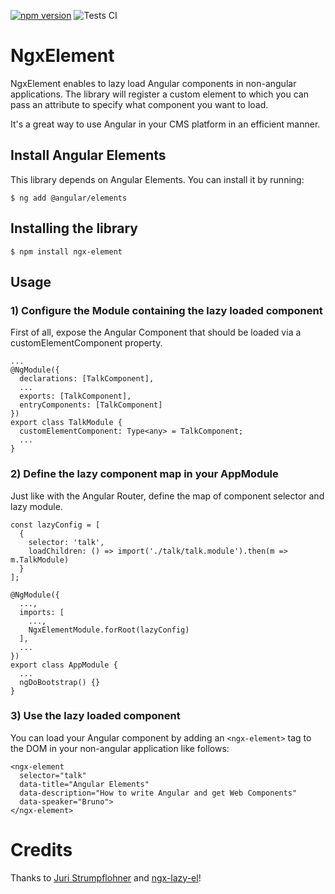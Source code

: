 [![npm version](https://badge.fury.io/js/ngx-element.svg)](https://badge.fury.io/js/ngx-element)
![Tests CI](https://github.com/brunob15/ngx-element/workflows/Tests%20CI/badge.svg)

# NgxElement

NgxElement enables to lazy load Angular components in non-angular applications.
The library will register a custom element to which you can pass an attribute to specify what component you want to load.

It's a great way to use Angular in your CMS platform in an efficient manner.

## Install Angular Elements
This library depends on Angular Elements. You can install it by running:
```
$ ng add @angular/elements
```

## Installing the library
```
$ npm install ngx-element
```

## Usage
### 1) Configure the Module containing the lazy loaded component

First of all, expose the Angular Component that should be loaded via a customElementComponent property.

```
...
@NgModule({
  declarations: [TalkComponent],
  ...
  exports: [TalkComponent],
  entryComponents: [TalkComponent]
})
export class TalkModule {
  customElementComponent: Type<any> = TalkComponent;
  ...
}
```

### 2) Define the lazy component map in your AppModule
Just like with the Angular Router, define the map of component selector and lazy module.

```
const lazyConfig = [
  {
    selector: 'talk',
    loadChildren: () => import('./talk/talk.module').then(m => m.TalkModule)
  }
];

@NgModule({
  ...,
  imports: [
    ...,
    NgxElementModule.forRoot(lazyConfig)
  ],
  ...
})
export class AppModule {
  ...
  ngDoBootstrap() {}
}
```

### 3) Use the lazy loaded component
You can load your Angular component by adding an `<ngx-element>` tag to the DOM in your non-angular application like follows:

```
<ngx-element
  selector="talk"
  data-title="Angular Elements"
  data-description="How to write Angular and get Web Components"
  data-speaker="Bruno">
</ngx-element>
```

# Credits
Thanks to [Juri Strumpflohner](https://github.com/juristr) and [ngx-lazy-el](https://github.com/juristr/ngx-lazy-el)!
